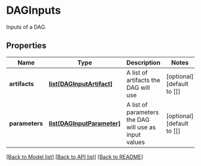 # DAGInputs

Inputs of a DAG.
## Properties
Name | Type | Description | Notes
------------ | ------------- | ------------- | -------------
**artifacts** | [**list[DAGInputArtifact]**](DAGInputArtifact.md) | A list of artifacts the DAG will use | [optional] [default to []]
**parameters** | [**list[DAGInputParameter]**](DAGInputParameter.md) | A list of parameters the DAG will use as input values | [optional] [default to []]

[[Back to Model list]](../README.md#documentation-for-models) [[Back to API list]](../README.md#documentation-for-api-endpoints) [[Back to README]](../README.md)


